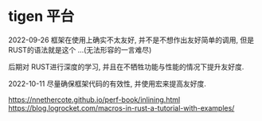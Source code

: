 # tigen 平台

2022-09-26 框架在使用上确实不太友好, 并不是不想作出友好简单的调用, 但是RUST的语法就是这个 ...(无法形容的一言难尽)

后期对 RUST进行深度的学习, 并且在不牺牲功能与性能的情况下提升友好度.

2022-10-11 尽量确保框架代码的有效性, 并使用宏来提高友好度.

https://nnethercote.github.io/perf-book/inlining.html
https://blog.logrocket.com/macros-in-rust-a-tutorial-with-examples/